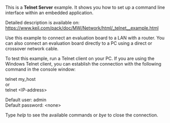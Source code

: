 This is a **Telnet Server** example. It shows you how to set up a command line 
interface within an embedded application.

Detailed description is available on:  
<https://www.keil.com/pack/doc/MW/Network/html/_telnet__example.html>

Use this example to connect an evaluation board to a LAN with a router.
You can also connect an evaluation board directly to a PC using a direct or
crossover network cable.

To test this example, run a Telnet client on your PC. If you are using the
Windows Telnet client, you can establish the connection with the following
command in the console window:

telnet my_host  
or  
telnet \<IP-address\>

Default user: admin  
Default password: \<none\>

Type *help* to see the available commands or *bye* to close the connection.
